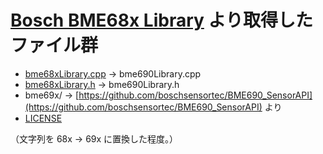 # [Bosch BME68x Library](https://github.com/boschsensortec/Bosch-BME68x-Library/) より取得したファイル群

* [bme68xLibrary.cpp](https://github.com/boschsensortec/Bosch-BME68x-Library/blob/master/src/bme68xLibrary.cpp) → bme690Library.cpp
* [bme68xLibrary.h](https://github.com/boschsensortec/Bosch-BME68x-Library/blob/master/src/bme68xLibrary.h) → bme690Library.h
* bme69x/ → [https://github.com/boschsensortec/BME690_SensorAPI](https://github.com/boschsensortec/BME690_SensorAPI) より
* [LICENSE](https://github.com/boschsensortec/Bosch-BME68x-Library/blob/master/LICENSE)

（文字列を 68x → 69x に置換した程度。）
